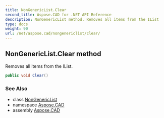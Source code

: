 ```yaml
---
title: NonGenericList.Clear
second_title: Aspose.CAD for .NET API Reference
description: NonGenericList method. Removes all items from the IList
type: docs
weight: 90
url: /net/aspose.cad/nongenericlist/clear/
---
```

## NonGenericList.Clear method

Removes all items from the IList.

```csharp
public void Clear()
```

### See Also

* class [NonGenericList](../)
* namespace [Aspose.CAD](../../../aspose.cad/)
* assembly [Aspose.CAD](../../../)


